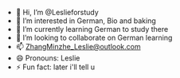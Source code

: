 - 👋 Hi, I’m @Leslieforstudy
- 👀 I’m interested in German, Bio and baking
- 🌱 I’m currently learning German to study there
- 💞️ I’m looking to collaborate on German learning
- 📫 ZhangMinzhe_Leslie@outlook.com
- 😄 Pronouns: Leslie
- ⚡ Fun fact: later i'll tell u

<!---
Leslieforstudy/Leslieforstudy is a ✨ special ✨ repository because its `README.md` (this file) appears on your GitHub profile.
You can click the Preview link to take a look at your changes.
--->
